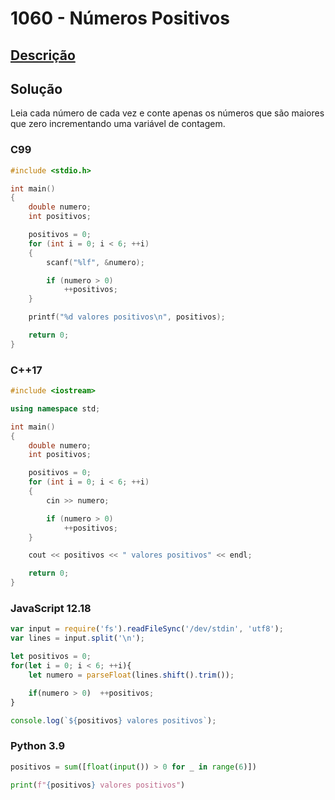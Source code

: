 # 1060 - Números Positivos

## [Descrição](https://www.beecrowd.com.br/judge/pt/problems/view/1060)

## Solução

Leia cada número de cada vez e conte apenas os números que são maiores que zero incrementando uma variável de contagem.

### C99

```c
#include <stdio.h>

int main()
{
    double numero;
    int positivos;

    positivos = 0;
    for (int i = 0; i < 6; ++i)
    {
        scanf("%lf", &numero);

        if (numero > 0)
            ++positivos;
    }

    printf("%d valores positivos\n", positivos);

    return 0;
}
```

### C++17

```cpp
#include <iostream>

using namespace std;

int main()
{
    double numero;
    int positivos;

    positivos = 0;
    for (int i = 0; i < 6; ++i)
    {
        cin >> numero;

        if (numero > 0)
            ++positivos;
    }

    cout << positivos << " valores positivos" << endl;

    return 0;
}
```

### JavaScript 12.18

```javascript
var input = require('fs').readFileSync('/dev/stdin', 'utf8');
var lines = input.split('\n');

let positivos = 0;
for(let i = 0; i < 6; ++i){
    let numero = parseFloat(lines.shift().trim());

    if(numero > 0)  ++positivos;
}

console.log(`${positivos} valores positivos`);
```

### Python 3.9

```python
positivos = sum([float(input()) > 0 for _ in range(6)])

print(f"{positivos} valores positivos")
```